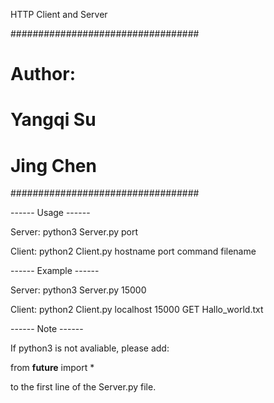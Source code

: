 HTTP Client and Server

##################################
#       Author:                  #
#       Yangqi Su                #
#       Jing Chen                #
##################################

------ Usage ------

Server:
python3 Server.py port

Client:
python2 Client.py hostname port command filename 

------ Example ------

Server:
python3 Server.py 15000

Client:
python2 Client.py localhost 15000 GET Hallo_world.txt

------ Note ------

If python3 is not avaliable, please add:

from __future__ import *

to the first line of the Server.py file. 
